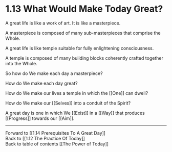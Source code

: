 # 1.13 What Would Make Today Great?
A great life is like a work of art. It is like a masterpiece. 

A masterpiece is composed of many sub-masterpieces that comprise the Whole. 

A great life is like temple suitable for fully enlightening consciousness. 

A temple is composed of many building blocks coherently crafted together into the Whole. 

So how do We make each day a masterpiece? 

How do We make each day great? 

How do We make our lives a temple in which the [[One]] can dwell? 

How do We make our [[Selves]] into a conduit of the Spirit? 

A great day is one in which We [[Exist]] in a [[Way]] that produces [[Progress]] towards our [[Aim]]. 

___

Forward to [[1.14 Prerequisites To A Great Day]]  
Back to [[1.12 The Practice Of Today]]  
Back to table of contents [[The Power of Today]]  